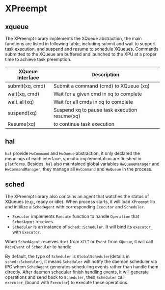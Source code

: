 # XPreempt

## xqueue

The XPreempt library implements the XQueue abstraction, the main functions are listed in following table, including submit and wait to support task execution, and suspend and resume to schedule XQueues. Commands submitted to the XQueue are buffered and launched to the XPU at a proper time to achieve task preemption.

| XQueue Interface | Description                                   |
| ---------------- | --------------------------------------------- |
| submit(xq, cmd)  | Submit a command (cmd) to XQueue (xq)         |
| wait(xq, cmd)    | Wait for a given cmd in xq to complete        |
| wait_all(xq)     | Wait for all cmds in xq to complete           |
| suspend(xq)      | Suspend xq to pause task execution resume(xq) |
| Resume(xq)       | to continue task execution                    |

## hal

`hal` provide `HwCommand` and `HwQueue` abstraction, it only declared the meanings of each interface, specific implementation are finished in `platforms`. Besides, `hal` also maintained global variables `HwQueueManager` and `HwCommandManager`, they manage all `HwCommand` and `HwQueue` in the process.

## sched

The XPreempt library also contains an agent that watches the status of XQueues (e.g., ready or idle). When process starts, it will load `XPreempt` lib and initilize a `SchedAgent` with corresponding `Executor` and `Scheduler`.

- `Executor` implements `Execute` function to handle `Operation` that `SchedAgent` receives.
- `Scheduler` is an instance of `sched::Scheduler`. It will bind its `executor_` with `Executor`.

When `SchedAgent` receives `Hint` from `XCLI` or `Event` from `XQueue`, it will call `RecvEvent` of `Scheduler` to handle.

By default, the type of `Scheduler` is `GlobalScheduler`(details in `sched::Scheduler`), it means `Scheduler` will notify the daemon scheduler via IPC whem `SchedAgent` generates scheduling events rather than handle them directly. After daemon scheduler finish handling events, it will generate operations and send back to `Scheduler`, then `Scheduler` call `executor_`(bound with `Executor`) to execute these operations.
